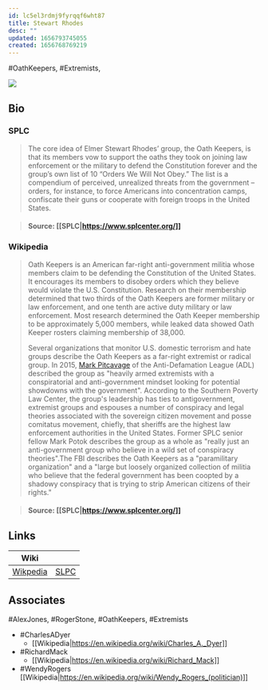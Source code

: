 ```yaml
---
id: lc5el3rdmj9fyrqqf6wht87
title: Stewart Rhodes
desc: ""
updated: 1656793745055
created: 1656768769219
---
```


#OathKeepers, #Extremists,

![](/assets/images/2022-07-02-12-14-14.png)

## Bio

### SPLC

> The core idea of Elmer Stewart Rhodes’ group, the Oath Keepers, is that its members vow to support the oaths they took on joining law enforcement or the military to defend the Constitution forever and the group’s own list of 10 “Orders We Will Not Obey.” The list is a compendium of perceived, unrealized threats from the government – orders, for instance, to force Americans into concentration camps, confiscate their guns or cooperate with foreign troops in the United States.

> #### Source: [[SPLC|https://www.splcenter.org/]]

### Wikipedia

> Oath Keepers is an American far-right anti-government militia whose members claim to be defending the Constitution of the United States. It encourages its members to disobey orders which they believe would violate the U.S. Constitution. Research on their membership determined that two thirds of the Oath Keepers are former military or law enforcement, and one tenth are active duty military or law enforcement. Most research determined the Oath Keeper membership to be approximately 5,000 members, while leaked data showed Oath Keeper rosters claiming membership of 38,000.
>
> Several organizations that monitor U.S. domestic terrorism and hate groups describe the Oath Keepers as a far-right extremist or radical group. In 2015, [Mark Pitcavage](https://en.wikipedia.org/wiki/Mark_Pitcavage) of the Anti-Defamation League (ADL) described the group as "heavily armed extremists with a conspiratorial and anti-government mindset looking for potential showdowns with the government". According to the Southern Poverty Law Center, the group's leadership has ties to antigovernment, extremist groups and espouses a number of conspiracy and legal theories associated with the sovereign citizen movement and posse comitatus movement, chiefly, that sheriffs are the highest law enforcement authorities in the United States. Former SPLC senior fellow Mark Potok describes the group as a whole as "really just an anti-government group who believe in a wild set of conspiracy theories".The FBI describes the Oath Keepers as a "paramilitary organization" and a "large but loosely organized collection of militia who believe that the federal government has been coopted by a shadowy conspiracy that is trying to strip American citizens of their rights."

> #### Source: [[SPLC|https://www.splcenter.org/]]

## Links

| Wiki                                                     |                                                                                                 |
| -------------------------------------------------------- | ----------------------------------------------------------------------------------------------- |
| [Wikpedia](https://en.wikipedia.org/wiki/Stewart_Rhodes) | [SLPC](https://www.splcenter.org/fighting-hate/extremist-files/individual/elmer-stewart-rhodes) |

## Associates

#AlexJones, #RogerStone, #OathKeepers, #Extremists

- #CharlesADyer
  - [[Wikipedia|https://en.wikipedia.org/wiki/Charles_A._Dyer]]
- #RichardMack
  - [[Wikipedia|https://en.wikipedia.org/wiki/Richard_Mack]]
- #WendyRogers
  [[Wikipedia|https://en.wikipedia.org/wiki/Wendy_Rogers_(politician)]]

